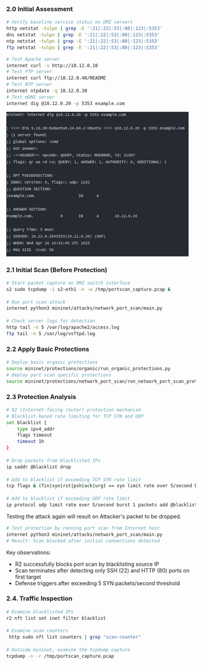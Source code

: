 ### 2.0 Initial Assessment
```bash
# Verify baseline service status on DMZ servers
http netstat -tulpn | grep -E ':21|:22|:53|:80|:123|:5353'
dns netstat -tulpn | grep -E ':21|:22|:53|:80|:123|:5353'
ntp netstat -tulpn | grep -E ':21|:22|:53|:80|:123|:5353'
ftp netstat -tulpn | grep -E ':21|:22|:53|:80|:123|:5353'
```
```bash
# Test Apache server
internet curl -v http://10.12.0.10
# Test FTP server
internet curl ftp://10.12.0.40/README
# Test NTP server
internet ntpdate -q 10.12.0.30
# Test mDNS server
internet dig @10.12.0.20 -p 5353 example.com
```
![img.png](img.png)
### 2.1 Initial Scan (Before Protection)
```bash
# Start packet capture on DMZ switch interface
s2 sudo tcpdump -i s2-eth1 -n -w /tmp/portscan_capture.pcap &

# Run port scan attack
internet python3 mininet/attacks/network_port_scan/main.py

# Check server logs for detection
http tail -n 5 /var/log/apache2/access.log
ftp tail -n 5 /var/log/vsftpd.log
```

### 2.2 Apply Basic Protections
```bash
# Deploy basic organic protections
source mininet/protections/organic/run_organic_protections.py
# Deploy port scan specific protections
source mininet/protections/network_port_scan/run_network_port_scan_protections.py
```

### 2.3 Protection Analysis
```bash
# R2 (Internet-facing router) protection mechanism
# Blacklist-based rate limiting for TCP SYN and UDP
set blacklist {
    type ipv4_addr
    flags timeout
    timeout 1h
}

# Drop packets from blacklisted IPs
ip saddr @blacklist drop

# Add to blacklist if exceeding TCP SYN rate limit
tcp flags & (fin|syn|rst|psh|ack|urg) == syn limit rate over 5/second burst 10 packets add @blacklist { ip saddr timeout 1h }

# Add to blacklist if exceeding UDP rate limit
ip protocol udp limit rate over 5/second burst 1 packets add @blacklist { ip saddr timeout 1h }
```
Testing the attack again will result on Attacker's packet to be dropped.
```bash
# Test protection by running port scan from Internet host
internet python3 mininet/attacks/network_port_scan/main.py
# Result: Scan blocked after initial connections detected
```
Key observations:

- R2 successfully blocks port scan by blacklisting source IP
- Scan terminates after detecting only SSH (22) and HTTP (80) ports on first target
- Defense triggers after exceeding 5 SYN packets/second threshold


### 2.4. Traffic Inspection
```bash
# Examine blacklisted IPs
r2 nft list set inet filter blacklist

# Examine scan counters 
 http sudo nft list counters | grep "scan-counter"
 
# Outside mininet, examine the tcpdump capture
tcpdump -n -r /tmp/portscan_capture.pcap
```
